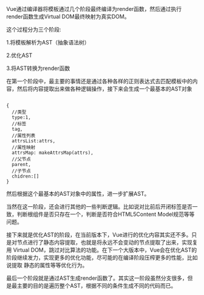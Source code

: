 Vue通过编译器将模板通过几个阶段最终编译为render函数，然后通过执行render函数生成Virtual DOM最终映射为真实DOM。

这个过程分为三个阶段:

1.将模板解析为AST（抽象语法树）

2.优化AST

3.将AST转换为render函数

在第一个阶段中，最主要的事情还是通过各种各样的正则表达式去匹配模板中的内容，然后将内容提取出来做各种逻辑操作，接下来会生成一个最基本的AST对象

```

{
  //类型
  type:1,
  //标签
  tag,
  //属性列表
  attrsList:attrs,
  //属性映射
  attrsMap: makeAttrsMap(attrs),
  //父节点
  parent,
  //子节点
  chidren:[]
}

```

然后根据这个最基本的AST对象中的属性，进一步扩展AST。

当然在这一阶段，还会进行其他的一些判断逻辑。比如说对比前后开闭标签是否一致，判断根组件是否只存在一个，判断是否符合HTML5Content Model规范等等问题。

接下来就是优化AST的阶段，在当前版本下，Vue进行的优化内容其实还不多。只是对节点进行了静态内容提取，也就是将永远不会变动的节点提取了出来，实现复用
Virtual DOM，跳过对比算法的功能。在下一个大版本中，Vue会在优化AST的阶段继续发力，实现更多的优化功能，尽可能的在编译阶段压榨更多的性能，比如说提取
静态的属性等等优化行为。

最后一个阶段就是通过AST生成render函数了。其实这一阶段虽然分支很多，但是最主要的目的是遍历整个AST，根据不同的条件生成不同的代码而已。
